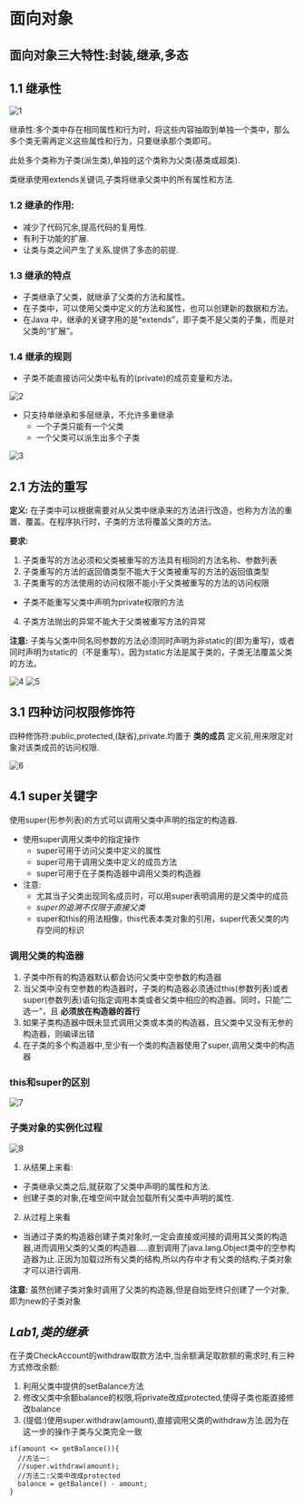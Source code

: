# 面向对象

## 面向对象三大特性:封装,继承,多态

## 1.1 继承性

![1](https://user-images.githubusercontent.com/91724689/192191645-6dd60d7b-b7df-4c66-81e2-0d10cb9626ee.JPG)

继承性:多个类中存在相同属性和行为时，将这些内容抽取到单独一个类中，那么多个类无需再定义这些属性和行为，只要继承那个类即可。

此处多个类称为子类(派生类),单独的这个类称为父类(基类或超类).

类继承使用extends关键词,子类将继承父类中的所有属性和方法.

### 1.2 继承的作用:
- 减少了代码冗余,提高代码的复用性.
- 有利于功能的扩展.
- 让类与类之间产生了关系,提供了多态的前提.

### 1.3 继承的特点
-  子类继承了父类，就继承了父类的方法和属性。
-  在子类中，可以使用父类中定义的方法和属性，也可以创建新的数据和方法。
-  在Java 中，继承的关键字用的是“extends”，即子类不是父类的子集，而是对父类的“扩展”。

### 1.4 继承的规则
- 子类不能直接访问父类中私有的(private)的成员变量和方法。

![2](https://user-images.githubusercontent.com/91724689/192192571-bd90dadd-d924-4536-87a4-0c4a24255991.JPG)

- 只支持单继承和多层继承，不允许多重继承
  - 一个子类只能有一个父类
  - 一个父类可以派生出多个子类

![3](https://user-images.githubusercontent.com/91724689/192192622-5b3500f7-5c21-46a3-89d4-9f12e0adde61.JPG)

## 2.1 方法的重写

**定义:** 在子类中可以根据需要对从父类中继承来的方法进行改造，也称为方法的重置、覆盖。在程序执行时，子类的方法将覆盖父类的方法。

**要求:** 
1. 子类重写的方法必须和父类被重写的方法具有相同的方法名称、参数列表
2. 子类重写的方法的返回值类型不能大于父类被重写的方法的返回值类型
3. 子类重写的方法使用的访问权限不能小于父类被重写的方法的访问权限
  - 子类不能重写父类中声明为private权限的方法
4. 子类方法抛出的异常不能大于父类被重写方法的异常

**注意:** 子类与父类中同名同参数的方法必须同时声明为非static的(即为重写)，或者同时声明为static的（不是重写）。因为static方法是属于类的，子类无法覆盖父类的方法。

![4](https://user-images.githubusercontent.com/91724689/192213609-7aee6140-06c6-4f7d-b331-c60ffc8d5bf5.JPG)
![5](https://user-images.githubusercontent.com/91724689/192213615-aa4c9459-f68e-4377-8c34-bcc4fc38114c.JPG)

## 3.1 四种访问权限修饰符

四种修饰符:public,protected,(缺省),private.均置于 **类的成员** 定义前,用来限定对象对该类成员的访问权限.

![6](https://user-images.githubusercontent.com/91724689/192214072-4fa30839-7111-4f3b-9aea-b73d05cb73ca.JPG)

## 4.1 super关键字

使用super(形参列表)的方式可以调用父类中声明的指定的构造器.

- 使用super调用父类中的指定操作
  - super可用于访问父类中定义的属性
  - super可用于调用父类中定义的成员方法
  - super可用于在子类构造器中调用父类的构造器
- 注意:
  - 尤其当子父类出现同名成员时，可以用super表明调用的是父类中的成员
  - *super的追溯不仅限于直接父类*
  - super和this的用法相像，this代表本类对象的引用，super代表父类的内存空间的标识

### 调用父类的构造器

1. 子类中所有的构造器默认都会访问父类中空参数的构造器
2. 当父类中没有空参数的构造器时，子类的构造器必须通过this(参数列表)或者super(参数列表)语句指定调用本类或者父类中相应的构造器。同时，只能”二选一”，且 **必须放在构造器的首行**
3. 如果子类构造器中既未显式调用父类或本类的构造器，且父类中又没有无参的构造器，则编译出错
4. 在子类的多个构造器中,至少有一个类的构造器使用了super,调用父类中的构造器

### this和super的区别

![7](https://user-images.githubusercontent.com/91724689/192225498-38cbda84-417e-4631-aded-44fa7a9748bc.JPG)

### 子类对象的实例化过程

![8](https://user-images.githubusercontent.com/91724689/192226083-40c9d4ce-4e69-4dc7-8343-2ea01cca47ae.JPG)

1. 从结果上来看:
  - 子类继承父类之后,就获取了父类中声明的属性和方法.
  - 创建子类的对象,在堆空间中就会加载所有父类中声明的属性.
2. 从过程上来看
  - 当通过子类的构造器创建子类对象时,一定会直接或间接的调用其父类的构造器,进而调用父类的父类的构造器.....直到调用了java.lang.Object类中的空参构造器为止.正因为加载过所有父类的结构,所以内存中才有父类的结构,子类对象才可以进行调用.


**注意:**
虽然创建子类对象时调用了父类的构造器,但是自始至终只创建了一个对象,即为new的子类对象

## *Lab1,类的继承*

在子类CheckAccount的withdraw取款方法中,当余额满足取款额的需求时,有三种方式修改余额:

1. 利用父类中提供的setBalance方法
2. 修改父类中余额balance的权限,将private改成protected,使得子类也能直接修改balance
3. (提倡:)使用super.withdraw(amount),直接调用父类的withdraw方法.因为在这一步的操作子类与父类完全一致

```
if(amount <= getBalance()){
  //方法一:
  //super.withdraw(amount);
  //方法二:父类中改成protected
  balance = getBalance() - amount;
}
```
